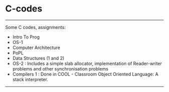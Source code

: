 # C-codes

------------------------------
Some C codes, assignments: 
* Intro To Prog
* OS-1
* Computer Architecture
* PoPL
* Data Structures (1 and 2)
* OS-2 : Includes a simple slab allocator, implementation of Reader-writer problems and other synchronisation problems
* Compilers 1 : Done in COOL - Classroom Object Oriented Language: A stack interpreter. 
------------------------------

